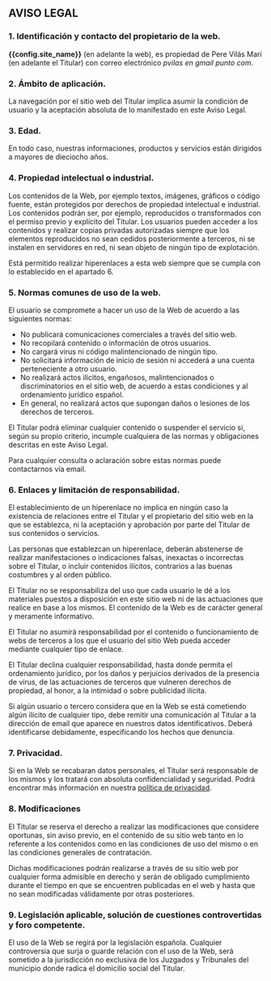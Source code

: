 ## AVISO LEGAL

### 1. Identificación y contacto del propietario de la web.

**{{config.site_name}}** (en adelante la web), es propiedad de Pere Vilás Marí (en adelante el Titular) con correo electrónico *pvilas en gmail punto com*.

### 2. Ámbito de aplicación.
La navegación por el sitio web del Titular implica asumir la condición de usuario y la aceptación
absoluta de lo manifestado en este Aviso Legal.

### 3. Edad.

En todo caso, nuestras informaciones, productos y servicios están dirigidos a mayores de dieciocho años.

### 4. Propiedad intelectual o industrial.

Los contenidos de la Web, por ejemplo textos, imágenes, gráficos o código fuente, están protegidos por derechos de propiedad intelectual e industrial.
Los contenidos podrán ser, por ejemplo, reproducidos o transformados con el permiso previo y explícito del Titular. Los usuarios pueden acceder a los contenidos y realizar copias privadas autorizadas siempre que los elementos reproducidos no sean cedidos posteriormente a terceros, ni se instalen en servidores en red, ni sean objeto de ningún tipo de explotación.

Está permitido realizar hiperenlaces a esta web siempre que se cumpla con lo establecido en el apartado 6.

### 5. Normas comunes de uso de la web.

El usuario se compromete a hacer un uso de la Web de acuerdo a las siguientes normas:

* No publicará comunicaciones comerciales a través del sitio web.
* No recopilará contenido o información de otros usuarios.
* No cargará virus ni código malintencionado de ningún tipo.
* No solicitará información de inicio de sesión ni accederá a una cuenta perteneciente a otro usuario.
* No realizará actos ilícitos, engañosos, malintencionados o discriminatorios en el sitio web, de acuerdo a estas condiciones y al ordenamiento jurídico español.
* En general, no realizará actos que supongan daños o lesiones de los derechos de terceros.

El Titular podrá eliminar cualquier contenido o suspender el servicio si, según su propio criterio, incumple cualquiera de las normas y obligaciones descritas en este Aviso Legal.

Para cualquier consulta o aclaración sobre estas normas puede contactarnos vía email.

### 6. Enlaces y limitación de responsabilidad.

El establecimiento de un hiperenlace no implica en ningún caso la existencia de relaciones entre el Titular y el propietario del sitio web en la que se establezca, ni la aceptación y aprobación por parte del Titular de sus contenidos o servicios. 

Las personas que establezcan un hiperenlace, deberán abstenerse de realizar manifestaciones o indicaciones falsas, inexactas o
incorrectas sobre el Titular, o incluir contenidos ilícitos, contrarios a las buenas costumbres y al orden público.

El Titular no se responsabiliza del uso que cada usuario le dé a los materiales puestos a disposición en este sitio web ni de las actuaciones que realice en base a los mismos. El contenido de la Web es de carácter general y meramente informativo.

El Titular no asumirá responsabilidad por el contenido o funcionamiento de webs de terceros a los que el usuario del sitio Web pueda acceder mediante cualquier tipo de enlace.

El Titular declina cualquier responsabilidad, hasta donde permita el ordenamiento jurídico, por los daños y perjuicios derivados de la presencia de virus, de las actuaciones de terceros que vulneren derechos de propiedad, al honor, a la intimidad o sobre publicidad ilícita.

Si algún usuario o tercero considera que en la Web se está cometiendo algún ilícito de cualquier tipo, debe remitir una comunicación al Titular a la dirección de email que aparece en nuestros datos identificativos. Deberá identificarse debidamente, especificando los hechos que denuncia.

### 7. Privacidad.

Si en la Web se recabaran datos personales, el Titular será responsable de los mismos y los tratará con absoluta confidencialidad y seguridad. Podrá encontrar más información en nuestra [política de privacidad](/varios/privacidad).

### 8. Modificaciones

El Titular se reserva el derecho a realizar las modificaciones que considere oportunas, sin aviso previo, en el contenido de su sitio web tanto en lo referente a los contenidos como en las condiciones de uso del mismo o en las condiciones generales de contratación.

Dichas modificaciones podrán realizarse a través de su sitio web por cualquier forma admisible en derecho y serán de obligado cumplimiento durante el tiempo en que se encuentren publicadas en el web y hasta que no sean modificadas válidamente por otras posteriores.

### 9. Legislación aplicable, solución de cuestiones controvertidas y foro competente.

El uso de la Web se regirá por la legislación española. Cualquier controversia que surja o guarde relación con el uso de la Web, será sometido a la jurisdicción no exclusiva de los Juzgados y Tribunales del municipio donde radica el domicilio social del Titular.
